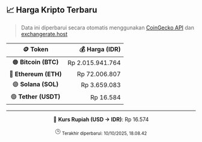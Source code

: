

<!-- HARGA_KRIPTO -->
## 📈 Harga Kripto Terbaru

> Data ini diperbarui secara otomatis menggunakan [CoinGecko API](https://www.coingecko.com/) dan [exchangerate.host](https://exchangerate.host/)

<div align="center">

| 🪙 Token | 💰 Harga (IDR) |
|:------:|---------------:|
| 🟠 **Bitcoin (BTC)**   | Rp 2.015.941.764 |
| 🔵 **Ethereum (ETH)**  | Rp 72.006.807 |
| 🟣 **Solana (SOL)**    | Rp 3.659.083 |
| 🟢 **Tether (USDT)**   | Rp 16.584 |

---

💱 **Kurs Rupiah (USD → IDR)**: Rp 16.574

🕒 <sub>Terakhir diperbarui: 10/10/2025, 18.08.42</sub>

</div>
<!-- /HARGA_KRIPTO -->